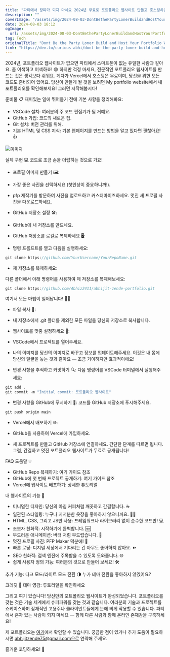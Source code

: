 ```yaml
---
title: "파티에서 왕따가 되지 마세요 2024년 무료로 포트폴리오 웹사이트 만들고 호스팅하는 방법"
description: ""
coverImage: "/assets/img/2024-08-03-DontBethePartyLonerBuildandHostYourPortfolioWebsiteforFreein2024_0.png"
date: 2024-08-03 18:12
ogImage: 
  url: /assets/img/2024-08-03-DontBethePartyLonerBuildandHostYourPortfolioWebsiteforFreein2024_0.png
tag: Tech
originalTitle: "Dont Be the Party Loner Build and Host Your Portfolio Website for Free in 2024"
link: "https://dev.to/curious-abhi/dont-be-the-party-loner-build-and-host-your-portfolio-website-for-free-in-2024-3g7h"
---
```



2024년, 포트폴리오 웹사이트가 없으면 파티에서 스마트폰이 없는 유일한 사람과 같아요. 좀 어색하고 어색하죠! 😅 하지만 걱정 마세요, 전문적인 포트폴리오 웹사이트를 만드는 것은 생각보다 쉬워요. 게다가 Vercel에서 호스팅은 무료이며, 당신을 위한 모든 코드도 준비되어 있어요. 당신이 만들게 될 것을 보려면 My portfolio website에서 내 포트폴리오를 확인해보세요! 그러면 시작해봅시다!

준비물 📋
재미있는 일에 뛰어들기 전에 기본 사항을 정리해봐요:

- VSCode 설치: 여러분의 주 코드 편집기가 될 거예요.
- GitHub 가입: 코드의 새로운 집.
- Git 설치: 버전 관리를 위해.
- 기본 HTML 및 CSS 지식: 기본 웹페이지를 만드는 방법을 알고 있다면 괜찮아요! 👍

![이미지](/assets/img/2024-08-03-DontBethePartyLonerBuildandHostYourPortfolioWebsiteforFreein2024_0.png)

<div class="content-ad"></div>

실제 구현 💻
코드로 조금 손을 더럽히는 것으로 가요!

- 프로필 이미지 만들기 🖼️:

- 가장 좋은 사진을 선택하세요 (첫인상이 중요하니까!).
- pfp 제작기를 방문하여 사진을 업로드하고 커스터마이즈하세요. 멋진 새 프로필 사진을 다운로드하세요.

- GitHub 저장소 설정 🛠️:

<div class="content-ad"></div>

- GitHub에 새 저장소를 만드세요.

- GitHub 저장소를 로컬로 복제하세요 🖥️:

- 명령 프롬프트를 열고 다음을 실행하세요:

```js
git clone https://github.com/YourUsername/YourRepoName.git
```

<div class="content-ad"></div>

- 제 저장소를 복제하세요:

다른 폴더에서 아래 명령어를 사용하여 제 저장소를 복제해보세요:

```js
git clone https://github.com/Abhiz2411/abhijit-zende-portfolio.git
```  

<div class="content-ad"></div>

여기서 모든 마법이 일어납니다! 🎩✨

- 파일 복사 📁:

- 내 저장소에서 .git 폴더를 제외한 모든 파일을 당신의 저장소로 복사합니다.

- 웹사이트를 맞춤 설정하세요 🎨:

<div class="content-ad"></div>

- VSCode에서 프로젝트를 열어주세요.
- 나의 이미지를 당신의 이미지로 바꾸고 정보를 업데이트해주세요. 이것은 내 몸에 당신의 얼굴을 놓는 것과 같아요 — 조금 기이하지만 효과적이에요!

- 변경 사항을 추적하고 커밋하기 🔍: 다음 명령어를 VSCode 터미널에서 실행해주세요:

```js
git add .
git commit -m "Initial commit: 포트폴리오 웹사이트"
```

- 변경 사항을 GitHub에 푸시하기 🚀: 코드를 GitHub 저장소에 푸시해주세요.

<div class="content-ad"></div>

```js
git push origin main
```

- Vercel에서 배포하기 🌐:

- GitHub을 사용하여 Vercel에 가입하세요.
- 새 프로젝트를 만들고 GitHub 저장소에 연결하세요. 간단한 단계를 따르면 됩니다. 그럼, 간결하고 멋진 포트폴리오 웹사이트가 무료로 공개됩니다!

FAQ 도움말 💡


<div class="content-ad"></div>

- GitHub Repo 복제하기: 여기 가이드 참조
- GitHub에 첫 번째 프로젝트 공개하기: 여기 가이드 참조
- Vercel에 웹사이트 배포하기: 상세한 튜토리얼

내 웹사이트의 기능 🌟

- 미니멀한 디자인: 당신의 아침 커피처럼 깨끗하고 간결합니다. ☕
- 일관된 스타일링: 누구나 지저분한 옷장을 좋아하지 않으니까요. 👔👗
- HTML, CSS, 그리고 JS만 사용: 프레임워크나 라이브러리 없이 순수한 코드만! 💻
- 초보자 친화적: 시작하기에 완벽합니다. 🆕
- 부드러운 애니메이션: 버터 처럼 부드럽습니다. 🧈
- 멋진 프로필 사진: PFP Maker 덕분에! 📸
- 빠른 로딩: 디지털 세상에서 기다리는 건 아무도 좋아하지 않아요. ⏩
- SEO 친화적: 검색 엔진에 주목받을 수 있도록 도와줍니다. 🌐
- 쉽게 사용자 정의 가능: 여러분의 것으로 만들어 보세요! 🛠️

추가 기능: 다크 모드/라이트 모드 전환 🌗
누가 테마 전환을 좋아하지 않겠어요?

<div class="content-ad"></div>

크레딧 🙏
테마 영감: 튜토리얼을 확인하세요

그리고 여기 있습니다! 당신만의 포트폴리오 웹사이트가 완성되었습니다. 포트폴리오를 갖는 것은 기술 세계에서 슈퍼파워를 갖는 것과 같습니다. 여러분의 기술과 프로젝트를 쇼케이스하며 잠재적인 고용주나 클라이언트들에게 눈에 띄게 작용할 수 있습니다. 파티에서 혼자 있는 사람이 되지 마세요 — 함께 다른 사람과 함께 온라인 존재감을 구축하세요!

제 포트폴리오는 [여기](링크)에서 확인할 수 있습니다. 궁금한 점이 있거나 추가 도움이 필요하시면 abhijitzende75@gmail.com으로 연락해 주세요.

즐거운 코딩하세요! 🎉